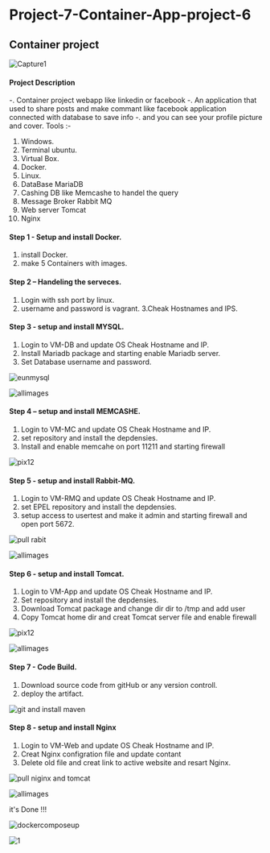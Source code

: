 # Project-7-Container-App-project-6
## Container project

![Capture1](https://user-images.githubusercontent.com/74002629/185382955-28d67f00-8b19-4caa-8dd2-048cea6c0b74.PNG)

#### Project Description
-. Container project webapp like linkedin or facebook 
-. An application that used to share posts and make commant like facebook application connected with database to save info
-. and you can see your profile picture and cover.
Tools :-
1. Windows.
2. Terminal ubuntu.
3. Virtual Box.
4. Docker.
5. Linux.
6. DataBase MariaDB
7. Cashing DB like Memcashe to handel the query
8. Message Broker Rabbit MQ
9. Web server Tomcat
10. Nginx 

#### Step 1 - Setup and install Docker.
1. install Docker.
2. make 5 Containers with images.
    
#### Step 2 – Handeling the serveces.

1. Login with ssh port by linux.
2. username and password is vagrant.
3.Cheak Hostnames and IPS.


#### Step 3 - setup and install MYSQL.

1. Login to VM-DB and update OS Cheak Hostname and IP.
2. Install Mariadb package and starting enable Mariadb server.
3. Set Database username and password.

![eunmysql](https://github.com/Hatem-sudo/Project-7-Container-App-project-6/assets/113099054/d429c28c-b5cc-4652-a6ad-25dbeabc9895)

![allimages](https://github.com/Hatem-sudo/Project-7-Container-App-project-6/assets/113099054/7a2b5d96-2cde-4433-ab71-1dd0d65e56db)

#### Step 4 – setup and install MEMCASHE.

1. Login to VM-MC and update OS Cheak Hostname and IP.
2. set repository and install the depdensies.
3. Install and enable memcahe on port 11211 and starting firewall  

![pix12](https://user-images.githubusercontent.com/74002629/185373600-c9815226-51e1-4e1a-ac92-b17b2e3713ea.PNG)

#### Step 5 - setup and install Rabbit-MQ.

1. Login to VM-RMQ and update OS Cheak Hostname and IP.
2. set EPEL repository and install the depdensies.
3. setup access to usertest and make it admin and starting firewall and open port 5672.

![pull rabit](https://github.com/Hatem-sudo/Project-7-Container-App-project-6/assets/113099054/bd1cef81-15f4-46bb-950b-8b65ae038002)

![allimages](https://github.com/Hatem-sudo/Project-7-Container-App-project-6/assets/113099054/7a2b5d96-2cde-4433-ab71-1dd0d65e56db)

#### Step 6 - setup and install Tomcat.

1. Login to VM-App and update OS Cheak Hostname and IP.
2. Set repository and install the depdensies.
3. Download Tomcat package and change dir dir to /tmp and add user
4. Copy Tomcat home dir and creat Tomcat server file and enable firewall

![pix12](https://user-images.githubusercontent.com/74002629/185373600-c9815226-51e1-4e1a-ac92-b17b2e3713ea.PNG)

![allimages](https://github.com/Hatem-sudo/Project-7-Container-App-project-6/assets/113099054/7a2b5d96-2cde-4433-ab71-1dd0d65e56db)

#### Step 7 - Code Build.

1. Download source code from gitHub or any version controll.
2. deploy the artifact.

![git and install maven](https://github.com/Hatem-sudo/Project-7-Container-App-project-6/assets/113099054/f69620c9-cd2c-4abc-b344-12e16d19d4b0)


#### Step 8 - setup and install Nginx

1. Login to VM-Web and update OS Cheak Hostname and IP.
2. Creat Nginx configration file and update contant
3. Delete old file and creat link to active website and resart Nginx.

![pull niginx and tomcat](https://github.com/Hatem-sudo/Project-7-Container-App-project-6/assets/113099054/567f6217-bce8-44c2-bd99-e2c7a0bcfc5e)

![allimages](https://github.com/Hatem-sudo/Project-7-Container-App-project-6/assets/113099054/7a2b5d96-2cde-4433-ab71-1dd0d65e56db)

it's Done !!!

![dockercomposeup](https://github.com/Hatem-sudo/Project-7-Container-App-project-6/assets/113099054/b43cbba8-d003-4860-aa8a-74fa57001d20)

![1](https://github.com/Hatem-sudo/Project-7-Container-App-project-6/assets/113099054/0f7d702f-f460-43d7-80af-174d3c984758)


